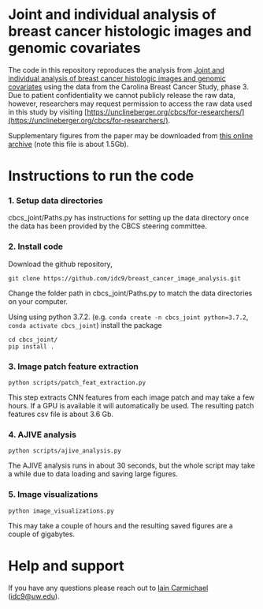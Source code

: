 # Joint and individual analysis of breast cancer histologic images and genomic covariates

The code in this repository reproduces the analysis from [Joint and individual analysis of breast cancer histologic images and genomic covariates](https://arxiv.org/abs/1912.00434) using the data from the Carolina Breast Cancer Study, phase 3. Due to patient confidentiality we cannot publicly release the raw data, however, researchers may request permission to access the raw data used in this study by visiting
[https://unclineberger.org/cbcs/for-researchers/](https://unclineberger.org/cbcs/for-researchers/).

Supplementary figures from the paper may be downloaded from [this online archive](https://marronwebfiles.sites.oasis.unc.edu/AJIVE-Hist-Gene/) (note this file is about 1.5Gb).

# Instructions to run the code

### 1. Setup data directories

cbcs_joint/Paths.py has instructions for setting up the data directory once the data has been provided by the CBCS steering committee.

### 2. Install code

Download the github repository,
```
git clone https://github.com/idc9/breast_cancer_image_analysis.git
```
Change the folder path in cbcs_joint/Paths.py to match the data directories on your computer.

Using using python 3.7.2. (e.g. `conda create -n cbcs_joint python=3.7.2`, `conda activate cbcs_joint`) install the package

```
cd cbcs_joint/
pip install .
```

### 3. Image patch feature extraction

```
python scripts/patch_feat_extraction.py
```

This step extracts CNN features from each image patch and may take a few hours. If a GPU is available it will automatically be used. The resulting patch features csv file is about 3.6 Gb.

### 4. AJIVE analysis

```
python scripts/ajive_analysis.py
```

The AJIVE analysis runs in about 30 seconds, but the whole script may take a while due to data loading and saving large figures.

### 5. Image visualizations

```
python image_visualizations.py
```

This may take a couple of hours and the resulting saved figures are a couple of gigabytes.

# Help and support

If you have any questions please reach out to [Iain Carmichael](https://idc9.github.io/) (idc9@uw.edu).